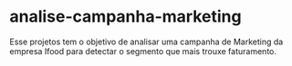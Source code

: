 # analise-campanha-marketing
Esse projetos tem o objetivo de analisar uma campanha de Marketing da empresa Ifood para detectar o segmento que mais trouxe faturamento.
